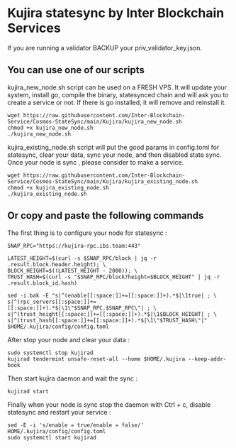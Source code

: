 # Kujira statesync by Inter Blockchain Services

If you are running a validator BACKUP your priv_validator_key.json.

## You can use one of our scripts

kujira_new_node.sh script can be used on a FRESH VPS. It will update your system, install go, compile the binary, statesynced chain and will ask you to create a service or not. If there is go installed, it will remove and reinstall it.

```
wget https://raw.githubusercontent.com/Inter-Blockchain-Service/Cosmos-StateSync/main/Kujira/kujira_new_node.sh
chmod +x kujira_new_node.sh
./kujira_new_node.sh
```

kujira_existing_node.sh script will put the good params in config.toml for statesync, clear your data, sync your node, and then disabled state sync. Once your node is sync , please consider to make a service.

```
wget https://raw.githubusercontent.com/Inter-Blockchain-Service/Cosmos-StateSync/main/Kujira/kujira_existing_node.sh
chmod +x kujira_existing_node.sh
./kujira_existing_node.sh
```

## Or copy and paste the following commands

The first thing is to configure your node for statesync :

```
SNAP_RPC="https://kujira-rpc.ibs.team:443"

LATEST_HEIGHT=$(curl -s $SNAP_RPC/block | jq -r .result.block.header.height); \
BLOCK_HEIGHT=$((LATEST_HEIGHT - 2000)); \
TRUST_HASH=$(curl -s "$SNAP_RPC/block?height=$BLOCK_HEIGHT" | jq -r .result.block_id.hash)

sed -i.bak -E "s|^(enable[[:space:]]+=[[:space:]]+).*$|\1true| ; \
s|^(rpc_servers[[:space:]]+=[[:space:]]+).*$|\1\"$SNAP_RPC,$SNAP_RPC\"| ; \
s|^(trust_height[[:space:]]+=[[:space:]]+).*$|\1$BLOCK_HEIGHT| ; \
s|^(trust_hash[[:space:]]+=[[:space:]]+).*$|\1\"$TRUST_HASH\"|" $HOME/.kujira/config/config.toml
```

After stop your node and clear your data :

```
sudo systemctl stop kujirad
kujirad tendermint unsafe-reset-all --home $HOME/.kujira --keep-addr-book
```

Then start kujira daemon and wait the sync :

```
kujirad start
```

Finally when your node is sync stop the daemon with Ctrl + c, disable statesync and restart your service :

```
sed -E -i 's/enable = true/enable = false/' HOME/.kujira/config/config.toml
sudo systemctl start kujirad
```
